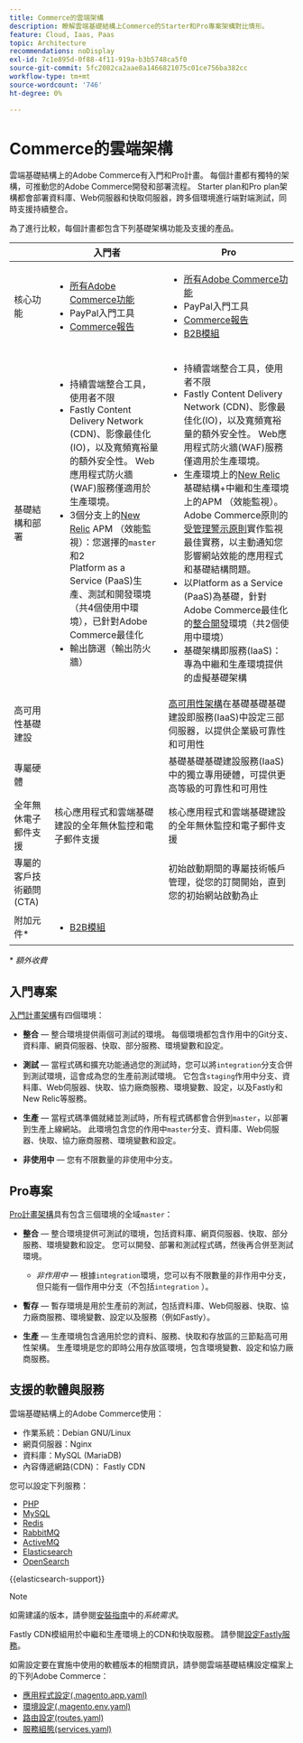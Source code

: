 ```yaml
---
title: Commerce的雲端架構
description: 瞭解雲端基礎結構上Commerce的Starter和Pro專案架構對比情形。
feature: Cloud, Iaas, Paas
topic: Architecture
recommendations: noDisplay
exl-id: 7c1e895d-0f88-4f11-919a-b3b5748ca5f0
source-git-commit: 5fc2082ca2aae8a1466821075c01ce756ba382cc
workflow-type: tm+mt
source-wordcount: '746'
ht-degree: 0%

---
```


# Commerce的雲端架構

雲端基礎結構上的Adobe Commerce有入門和Pro計畫。 每個計畫都有獨特的架構，可推動您的Adobe Commerce開發和部署流程。 Starter plan和Pro plan架構都會部署資料庫、Web伺服器和快取伺服器，跨多個環境進行端對端測試，同時支援持續整合。

為了進行比較，每個計畫都包含下列基礎架構功能及支援的產品。

|          | 入門者 | Pro |
| -------- | --------------------| ------------------ |
| 核心功能 | <ul><li>[所有Adobe Commerce功能](https://experienceleague.adobe.com/docs/commerce-operations/release/features.html?lang=zh-Hant)</li><li>PayPal入門工具</li><li>[Commerce報告](https://business.adobe.com/products/magento/business-intelligence.html?_ga=2.85288604.442698376.1665067470-1322106587.1655147209)</li></ul> | <ul><li>[所有Adobe Commerce功能](https://experienceleague.adobe.com/docs/commerce-operations/release/features.html?lang=zh-Hant)</li><li>PayPal入門工具</li><li>[Commerce報告](https://business.adobe.com/products/magento/business-intelligence.html?_ga=2.85288604.442698376.1665067470-1322106587.1655147209)</li><li>[B2B模組](https://business.adobe.com/products/magento/b2b-ecommerce.html?_ga=2.105948422.442698376.1665067470-1322106587.1655147209)</li></ul> |
| 基礎結構和部署 | <ul><li>持續雲端整合工具，使用者不限</li><li>Fastly Content Delivery Network (CDN)、影像最佳化(IO)，以及寬頻寬裕量的額外安全性。 Web應用程式防火牆(WAF)服務僅適用於生產環境。</li><li>3個分支上的[New Relic](../monitor/new-relic-service.md) APM （效能監視）：您選擇的`master`和2<br>Platform as a Service (PaaS)生產、測試和開發環境（共4個使用中環境），已針對Adobe Commerce最佳化</li><li>輸出篩選（輸出防火牆）</li></ul> | <ul><li>持續雲端整合工具，使用者不限</li><li>Fastly Content Delivery Network (CDN)、影像最佳化(IO)，以及寬頻寬裕量的額外安全性。 Web應用程式防火牆(WAF)服務僅適用於生產環境。</li><li>生產環境上的[New Relic](../monitor/new-relic-service.md)基礎結構+中繼和生產環境上的APM （效能監視）。 Adobe Commerce原則的[受管理警示原則](../monitor/investigate-performance.md#monitor-performance-with-managed-alerts)實作監視最佳實務，以主動通知您影響網站效能的應用程式和基礎結構問題。</li><li>以Platform as a Service (PaaS)為基礎，針對Adobe Commerce最佳化的[整合開發](pro-architecture.md#integration-environment)環境（共2個使用中環境）</li><li>基礎架構即服務(IaaS)：專為中繼和生產環境提供的虛擬基礎架構</li></ul> |
| 高可用性基礎建設 | | [高可用性架構](pro-architecture.md#redundant-hardware)在基礎基礎基礎建設即服務(IaaS)中設定三部伺服器，以提供企業級可靠性和可用性 |
| 專屬硬體 | | 基礎基礎基礎建設服務(IaaS)中的獨立專用硬體，可提供更高等級的可靠性和可用性 |
| 全年無休電子郵件支援 | 核心應用程式和雲端基礎建設的全年無休監控和電子郵件支援 | 核心應用程式和雲端基礎建設的全年無休監控和電子郵件支援 |
| 專屬的客戶技術顧問(CTA) | | 初始啟動期間的專屬技術帳戶管理，從您的訂閱開始，直到您的初始網站啟動為止 |
| 附加元件\* | <ul><li>[B2B模組](https://business.adobe.com/products/magento/b2b-ecommerce.html)</li></ul> |

\* _額外收費_

## 入門專案

[入門計畫架構](starter-architecture.md)有四個環境：

- **整合** — 整合環境提供兩個可測試的環境。 每個環境都包含作用中的Git分支、資料庫、網頁伺服器、快取、部分服務、環境變數和設定。

- **測試** — 當程式碼和擴充功能通過您的測試時，您可以將`integration`分支合併到測試環境，這會成為您的生產前測試環境。 它包含`staging`作用中分支、資料庫、Web伺服器、快取、協力廠商服務、環境變數、設定，以及Fastly和New Relic等服務。

- **生產** — 當程式碼準備就緒並測試時，所有程式碼都會合併到`master`，以部署到生產上線網站。 此環境包含您的作用中`master`分支、資料庫、Web伺服器、快取、協力廠商服務、環境變數和設定。

- **非使用中** — 您有不限數量的非使用中分支。

## Pro專案

[Pro計畫架構](pro-architecture.md)具有包含三個環境的全域`master`：

- **整合** — 整合環境提供可測試的環境，包括資料庫、網頁伺服器、快取、部分服務、環境變數和設定。 您可以開發、部署和測試程式碼，然後再合併至測試環境。

   - _非作用中_ — 根據`integration`環境，您可以有不限數量的非作用中分支，但只能有一個作用中分支（不包括`integration` ）。

- **暫存** — 暫存環境是用於生產前的測試，包括資料庫、Web伺服器、快取、協力廠商服務、環境變數、設定以及服務（例如Fastly）。

- **生產** — 生產環境包含適用於您的資料、服務、快取和存放區的三節點高可用性架構。 生產環境是您的即時公用存放區環境，包含環境變數、設定和協力廠商服務。

## 支援的軟體與服務

雲端基礎結構上的Adobe Commerce使用：

- 作業系統：Debian GNU/Linux
- 網頁伺服器：Nginx
- 資料庫：MySQL (MariaDB)
- 內容傳遞網路(CDN)： Fastly CDN

您可以設定下列服務：

- [PHP](../application/php-settings.md)
- [MySQL](../services/mysql.md)
- [Redis](../services/redis.md)
- [RabbitMQ](../services/rabbitmq.md)
- [ActiveMQ](../services/activemq.md)
- [Elasticsearch](../services/elasticsearch.md)
- [OpenSearch](../services/opensearch.md)

{{elasticsearch-support}}

>[!NOTE]
>
>如需建議的版本，請參閱[安裝指南](https://experienceleague.adobe.com/docs/commerce-operations/installation-guide/system-requirements.html?lang=zh-Hant)中的&#x200B;_系統需求_。

Fastly CDN模組用於中繼和生產環境上的CDN和快取服務。 請參閱[設定Fastly服務](../cdn/fastly.md)。

如需設定要在實施中使用的軟體版本的相關資訊，請參閱雲端基礎結構設定檔案上的下列Adobe Commerce：

- [應用程式設定(.magento.app.yaml)](../application/configure-app-yaml.md)
- [環境設定(.magento.env.yaml)](../environment/configure-env-yaml.md)
- [路由設定(routes.yaml)](../routes/routes-yaml.md)
- [服務組態(services.yaml)](../services/services-yaml.md)
